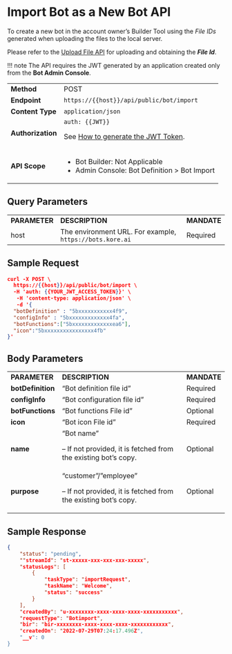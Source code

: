 # Import Bot as a New Bot API

To create a new bot in the account owner’s Builder Tool using the _File IDs_ generated when uploading the files to the local server.

Please refer to the [Upload File API](https://developer.kore.ai/docs/bots/api-guide/upload-file-api/) for uploading and obtaining the **_File Id_**.

!!! note
    The API requires the JWT generated by an application created only from the **Bot Admin Console**.


<table>
  <tr>
   <td><strong>Method</strong>
   </td>
   <td>POST
   </td>
  </tr>
  <tr>
   <td><strong>Endpoint</strong>
   </td>
   <td><code>https://{{host}}/api/public/bot/import</code>
   </td>
  </tr>
  <tr>
   <td><strong>Content Type</strong>
   </td>
   <td><code>application/json</code>
   </td>
  </tr>
  <tr>
   <td><strong>Authorization</strong>
   </td>
   <td><code>auth: {{JWT}}</code>
<p>
See <a href="https://developer.kore.ai/docs/bots/api-guide/apis/#Generating_the_JWT_Token">How to generate the JWT Token</a>.
   </td>
  </tr>
  <tr>
   <td><strong>API Scope</strong>
   </td>
   <td>
<ul>

<li>Bot Builder: Not Applicable

<li>Admin Console: Bot Definition > Bot Import
</li>
</ul>
   </td>
  </tr>
</table>


## Query Parameters

<table>
  <tr>
   <td><strong>PARAMETER</strong>
   </td>
   <td><strong>DESCRIPTION</strong>
   </td>
   <td><strong>MANDATE</strong>
   </td>
  </tr>
  <tr>
   <td>host
   </td>
   <td>The environment URL. For example, <code>https://bots.kore.ai</code>
   </td>
   <td>Required
   </td>
  </tr>
</table>

## Sample Request

```json
curl -X POST \
  https://{{host}}/api/public/bot/import \
  -H 'auth: {{YOUR_JWT_ACCESS_TOKEN}}' \
   -H 'content-type: application/json' \
   -d '{
  "botDefinition" : "5bxxxxxxxxxxx4f9",
  "configInfo" : "5bxxxxxxxxxxxxx4fa",
  "botFunctions":["5bxxxxxxxxxxxxxea6"],
  "icon":"5bxxxxxxxxxxxxxxxx4fb"
}'
```

## Body Parameters


<table>
  <tr>
   <td><strong>PARAMETER</strong>
   </td>
   <td><strong>DESCRIPTION</strong>
   </td>
   <td><strong>MANDATE</strong>
   </td>
  </tr>
  <tr>
   <td><strong>botDefinition</strong>
   </td>
   <td>“Bot definition file id”
   </td>
   <td>Required
   </td>
  </tr>
  <tr>
   <td><strong>configInfo</strong>
   </td>
   <td>“Bot configuration file id”
   </td>
   <td>Required
   </td>
  </tr>
  <tr>
   <td><strong>botFunctions</strong>
   </td>
   <td>“Bot functions File id”
   </td>
   <td>Optional
   </td>
  </tr>
  <tr>
   <td><strong>icon</strong>
   </td>
   <td>“Bot icon File id”
   </td>
   <td>Required
   </td>
  </tr>
  <tr>
   <td><strong>name</strong>
   </td>
   <td>“Bot name”
<p>
– If not provided, it is fetched from the existing bot’s copy.
   </td>
   <td>Optional
   </td>
  </tr>
  <tr>
   <td><strong>purpose</strong>
   </td>
   <td>“customer”/”employee”
<p>
– If not provided, it is fetched from the existing bot’s copy.
   </td>
   <td>Optional
   </td>
  </tr>
</table>

## Sample Response

```json
{
    "status": "pending",
    ""streamId": "st-xxxxx-xxx-xxx-xxx-xxxxx",
    "statusLogs": [
        {
            "taskType": "importRequest",
            "taskName": "Welcome",
            "status": "success"
        }
    ],
    "createdBy": "u-xxxxxxxx-xxxx-xxxx-xxxx-xxxxxxxxxxx",
    "requestType": "Botimport",
    "bir": "bir-xxxxxxxx-xxxx-xxxx-xxxx-xxxxxxxxxxxx",
    "createdOn": "2022-07-29T07:24:17.496Z",
    "__v": 0
}
```